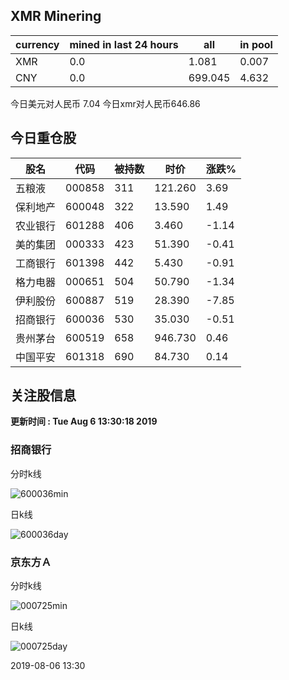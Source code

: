 ## XMR Minering

|currency|mined in last 24 hours|all|in pool|
|---|---|---|---|
|XMR|0.0|1.081|0.007|
|CNY|0.0|699.045|4.632|

今日美元对人民币 7.04	今日xmr对人民币646.86


## 今日重仓股 

|股名|代码|被持数|时价|涨跌%|
|---|---|---|---|---|
|五粮液|000858|311|121.260|3.69|
|保利地产|600048|322|13.590|1.49|
|农业银行|601288|406|3.460|-1.14|
|美的集团|000333|423|51.390|-0.41|
|工商银行|601398|442|5.430|-0.91|
|格力电器|000651|504|50.790|-1.34|
|伊利股份|600887|519|28.390|-7.85|
|招商银行|600036|530|35.030|-0.51|
|贵州茅台|600519|658|946.730|0.46|
|中国平安|601318|690|84.730|0.14|

## 关注股信息
**更新时间 : Tue Aug  6 13:30:18 2019**
### 招商银行 
分时k线

![600036min](http://image.sinajs.cn/newchart/min/n/sh600036.gif)

日k线

![600036day](http://image.sinajs.cn/newchart/daily/n/sh600036.gif)

### 京东方Ａ 
分时k线

![000725min](http://image.sinajs.cn/newchart/min/n/sz000725.gif)

日k线

![000725day](http://image.sinajs.cn/newchart/daily/n/sz000725.gif)

2019-08-06 13:30